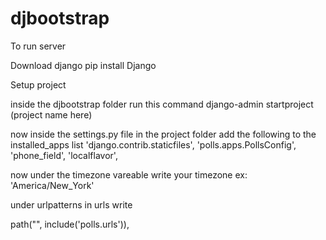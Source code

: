 # djbootstrap

To run server


Download django
pip install Django


Setup project

inside the djbootstrap folder run this command
django-admin startproject (project name here)



now inside the settings.py file in the project folder add the following to the installed_apps list
    'django.contrib.staticfiles',
    'polls.apps.PollsConfig',
    'phone_field',
    'localflavor',

now under the timezone vareable write your timezone ex: 'America/New_York'

under urlpatterns in urls write

path("", include('polls.urls')),
